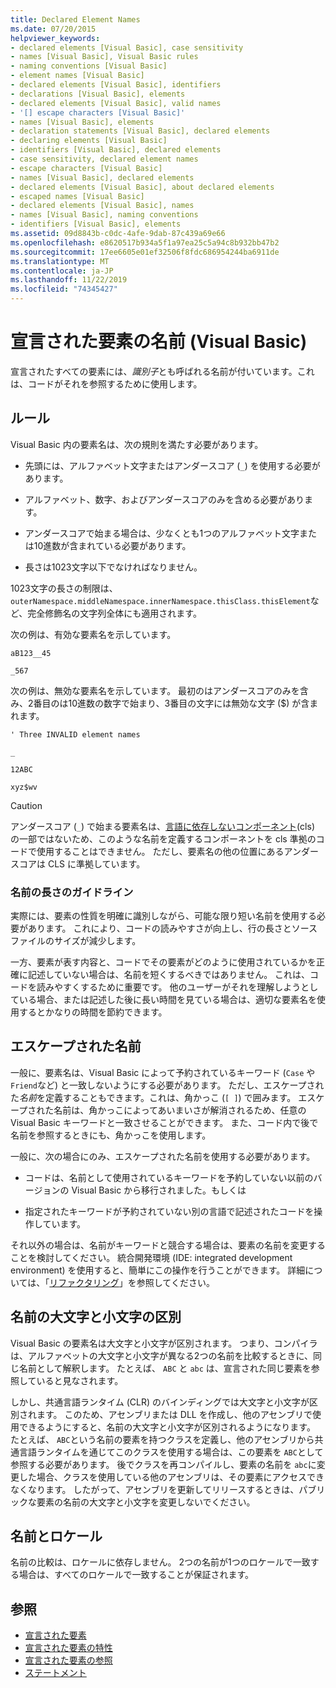 ```yaml
---
title: Declared Element Names
ms.date: 07/20/2015
helpviewer_keywords:
- declared elements [Visual Basic], case sensitivity
- names [Visual Basic], Visual Basic rules
- naming conventions [Visual Basic]
- element names [Visual Basic]
- declared elements [Visual Basic], identifiers
- declarations [Visual Basic], elements
- declared elements [Visual Basic], valid names
- '[] escape characters [Visual Basic]'
- names [Visual Basic], elements
- declaration statements [Visual Basic], declared elements
- declaring elements [Visual Basic]
- identifiers [Visual Basic], declared elements
- case sensitivity, declared element names
- escape characters [Visual Basic]
- names [Visual Basic], declared elements
- declared elements [Visual Basic], about declared elements
- escaped names [Visual Basic]
- declared elements [Visual Basic], names
- names [Visual Basic], naming conventions
- identifiers [Visual Basic], elements
ms.assetid: 09d8843b-c0dc-4afe-9dab-87c439a69e66
ms.openlocfilehash: e8620517b934a5f1a97ea25c5a94c8b932bb47b2
ms.sourcegitcommit: 17ee6605e01ef32506f8fdc686954244ba6911de
ms.translationtype: MT
ms.contentlocale: ja-JP
ms.lasthandoff: 11/22/2019
ms.locfileid: "74345427"
---
```

# <a name="declared-element-names-visual-basic"></a>宣言された要素の名前 (Visual Basic)
宣言されたすべての要素には、*識別子*とも呼ばれる名前が付いています。これは、コードがそれを参照するために使用します。  
  
## <a name="rules"></a>ルール  
 Visual Basic 内の要素名は、次の規則を満たす必要があります。  
  
- 先頭には、アルファベット文字またはアンダースコア (`_`) を使用する必要があります。  
  
- アルファベット、数字、およびアンダースコアのみを含める必要があります。  
  
- アンダースコアで始まる場合は、少なくとも1つのアルファベット文字または10進数が含まれている必要があります。  
  
- 長さは1023文字以下でなければなりません。  
  
 1023文字の長さの制限は、`outerNamespace.middleNamespace.innerNamespace.thisClass.thisElement`など、完全修飾名の文字列全体にも適用されます。  
  
 次の例は、有効な要素名を示しています。  
  
 `aB123__45`  
  
 `_567`  
  
 次の例は、無効な要素名を示しています。 最初のはアンダースコアのみを含み、2番目のは10進数の数字で始まり、3番目の文字には無効な文字 ($) が含まれます。  
  
 `' Three INVALID element names`  
  
 `_`  
  
 `12ABC`  
  
 `xyz$wv`  
  
> [!CAUTION]
> アンダースコア (`_`) で始まる要素名は、[言語に依存しないコンポーネント](../../../../standard/language-independence-and-language-independent-components.md)(cls) の一部ではないため、このような名前を定義するコンポーネントを cls 準拠のコードで使用することはできません。 ただし、要素名の他の位置にあるアンダースコアは CLS に準拠しています。  
  
### <a name="name-length-guidelines"></a>名前の長さのガイドライン  
 実際には、要素の性質を明確に識別しながら、可能な限り短い名前を使用する必要があります。 これにより、コードの読みやすさが向上し、行の長さとソースファイルのサイズが減少します。  
  
 一方、要素が表す内容と、コードでその要素がどのように使用されているかを正確に記述していない場合は、名前を短くするべきではありません。 これは、コードを読みやすくするために重要です。 他のユーザーがそれを理解しようとしている場合、または記述した後に長い時間を見ている場合は、適切な要素名を使用するとかなりの時間を節約できます。  
  
## <a name="escaped-names"></a>エスケープされた名前  
 一般に、要素名は、Visual Basic によって予約されているキーワード (`Case` や `Friend`など) と一致しないようにする必要があります。 ただし、エスケープされた*名前*を定義することもできます。これは、角かっこ (`[ ]`) で囲みます。 エスケープされた名前は、角かっこによってあいまいさが解消されるため、任意の Visual Basic キーワードと一致させることができます。 また、コード内で後で名前を参照するときにも、角かっこを使用します。  
  
 一般に、次の場合にのみ、エスケープされた名前を使用する必要があります。  
  
- コードは、名前として使用されているキーワードを予約していない以前のバージョンの Visual Basic から移行されました。もしくは  
  
- 指定されたキーワードが予約されていない別の言語で記述されたコードを操作しています。  
  
 それ以外の場合は、名前がキーワードと競合する場合は、要素の名前を変更することを検討してください。 統合開発環境 (IDE: integrated development environment) を使用すると、簡単にこの操作を行うことができます。 詳細については、「[リファクタリング](/visualstudio/ide/refactoring-in-visual-studio)」を参照してください。  
  
## <a name="case-sensitivity-in-names"></a>名前の大文字と小文字の区別  
 Visual Basic の要素名は大文字と小文字が区別されます。 つまり、コンパイラは、アルファベットの大文字と小文字が異なる2つの名前を比較するときに、同じ名前として解釈します。 たとえば、 `ABC` と `abc` は、宣言された同じ要素を参照していると見なされます。  
  
 しかし、共通言語ランタイム (CLR) のバインディングでは大文字と小文字が区別されます。 このため、アセンブリまたは DLL を作成し、他のアセンブリで使用できるようにすると、名前の大文字と小文字が区別されるようになります。 たとえば、 `ABC`という名前の要素を持つクラスを定義し、他のアセンブリから共通言語ランタイムを通じてこのクラスを使用する場合は、この要素を `ABC`として参照する必要があります。 後でクラスを再コンパイルし、要素の名前を `abc`に変更した場合、クラスを使用している他のアセンブリは、その要素にアクセスできなくなります。 したがって、アセンブリを更新してリリースするときは、パブリックな要素の名前の大文字と小文字を変更しないでください。  
  
## <a name="names-and-locales"></a>名前とロケール  
 名前の比較は、ロケールに依存しません。 2つの名前が1つのロケールで一致する場合は、すべてのロケールで一致することが保証されます。  
  
## <a name="see-also"></a>参照

- [宣言された要素](../../../../visual-basic/programming-guide/language-features/declared-elements/index.md)
- [宣言された要素の特性](../../../../visual-basic/programming-guide/language-features/declared-elements/declared-element-characteristics.md)
- [宣言された要素の参照](../../../../visual-basic/programming-guide/language-features/declared-elements/references-to-declared-elements.md)
- [ステートメント](../../../../visual-basic/language-reference/statements/index.md)
